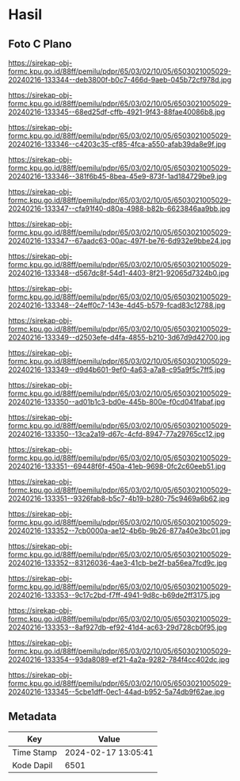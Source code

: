 # Hasil

## Foto C Plano

https://sirekap-obj-formc.kpu.go.id/88ff/pemilu/pdpr/65/03/02/10/05/6503021005029-20240216-133344--deb3800f-b0c7-466d-9aeb-045b72cf978d.jpg

https://sirekap-obj-formc.kpu.go.id/88ff/pemilu/pdpr/65/03/02/10/05/6503021005029-20240216-133345--68ed25df-cffb-4921-9f43-88fae40086b8.jpg

https://sirekap-obj-formc.kpu.go.id/88ff/pemilu/pdpr/65/03/02/10/05/6503021005029-20240216-133346--c4203c35-cf85-4fca-a550-afab39da8e9f.jpg

https://sirekap-obj-formc.kpu.go.id/88ff/pemilu/pdpr/65/03/02/10/05/6503021005029-20240216-133346--381f6b45-8bea-45e9-873f-1ad184729be9.jpg

https://sirekap-obj-formc.kpu.go.id/88ff/pemilu/pdpr/65/03/02/10/05/6503021005029-20240216-133347--cfa91f40-d80a-4988-b82b-6623846aa9bb.jpg

https://sirekap-obj-formc.kpu.go.id/88ff/pemilu/pdpr/65/03/02/10/05/6503021005029-20240216-133347--67aadc63-00ac-497f-be76-6d932e9bbe24.jpg

https://sirekap-obj-formc.kpu.go.id/88ff/pemilu/pdpr/65/03/02/10/05/6503021005029-20240216-133348--d567dc8f-54d1-4403-8f21-92065d7324b0.jpg

https://sirekap-obj-formc.kpu.go.id/88ff/pemilu/pdpr/65/03/02/10/05/6503021005029-20240216-133348--24eff0c7-143e-4d45-b579-fcad83c12788.jpg

https://sirekap-obj-formc.kpu.go.id/88ff/pemilu/pdpr/65/03/02/10/05/6503021005029-20240216-133349--d2503efe-d4fa-4855-b210-3d67d9d42700.jpg

https://sirekap-obj-formc.kpu.go.id/88ff/pemilu/pdpr/65/03/02/10/05/6503021005029-20240216-133349--d9d4b601-9ef0-4a63-a7a8-c95a9f5c7ff5.jpg

https://sirekap-obj-formc.kpu.go.id/88ff/pemilu/pdpr/65/03/02/10/05/6503021005029-20240216-133350--ad01b1c3-bd0e-445b-800e-f0cd041fabaf.jpg

https://sirekap-obj-formc.kpu.go.id/88ff/pemilu/pdpr/65/03/02/10/05/6503021005029-20240216-133350--13ca2a19-d67c-4cfd-8947-77a29765cc12.jpg

https://sirekap-obj-formc.kpu.go.id/88ff/pemilu/pdpr/65/03/02/10/05/6503021005029-20240216-133351--69448f6f-450a-41eb-9698-0fc2c60eeb51.jpg

https://sirekap-obj-formc.kpu.go.id/88ff/pemilu/pdpr/65/03/02/10/05/6503021005029-20240216-133351--9326fab8-b5c7-4b19-b280-75c9469a6b62.jpg

https://sirekap-obj-formc.kpu.go.id/88ff/pemilu/pdpr/65/03/02/10/05/6503021005029-20240216-133352--7cb0000a-ae12-4b6b-9b26-877a40e3bc01.jpg

https://sirekap-obj-formc.kpu.go.id/88ff/pemilu/pdpr/65/03/02/10/05/6503021005029-20240216-133352--83126036-4ae3-41cb-be2f-ba56ea7fcd9c.jpg

https://sirekap-obj-formc.kpu.go.id/88ff/pemilu/pdpr/65/03/02/10/05/6503021005029-20240216-133353--9c17c2bd-f7ff-4941-9d8c-b69de2ff3175.jpg

https://sirekap-obj-formc.kpu.go.id/88ff/pemilu/pdpr/65/03/02/10/05/6503021005029-20240216-133353--8af927db-ef92-41d4-ac63-29d728cb0f95.jpg

https://sirekap-obj-formc.kpu.go.id/88ff/pemilu/pdpr/65/03/02/10/05/6503021005029-20240216-133354--93da8089-ef21-4a2a-9282-784f4cc402dc.jpg

https://sirekap-obj-formc.kpu.go.id/88ff/pemilu/pdpr/65/03/02/10/05/6503021005029-20240216-133345--5cbe1dff-0ec1-44ad-b952-5a74db9f62ae.jpg


## Metadata

| Key        | Value               |
| ---------- | ------------------- |
| Time Stamp | 2024-02-17 13:05:41 |
| Kode Dapil | 6501                |



